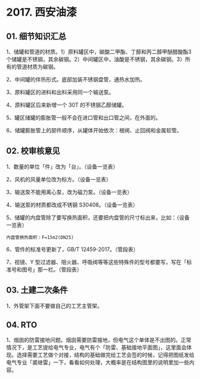 # 2017. 西安油漆

## 01. 细节知识汇总

1、储罐和管道的材质。1）原料罐区中，碳酸二甲酯、丁醇和丙二醇甲醚醋酸酯3个储罐是不锈钢，其余碳钢。2）中间罐区中，油酸是不锈钢，其余碳钢。3）所有的管道材质为碳钢。

2、中间罐的伴热形式。底部加装不锈钢盘管，通热水加热。

3、原料罐区的进料和出料采用同一个输送泵。

4、原料罐区后来新增一个 30T 的不锈钢乙醇储罐。

5、罐区储罐的膨胀管一般不会在进口管和出口管之间，在外面的。

6、储罐膨胀管上的部件顺序，从罐体开始依次：根阀、止回阀和金属软管。

## 02. 校审核意见

1、数量的单位「件」改为「台」。（设备一览表）

2、风机的风量单位改为标方。（设备一览表）

3、输送泵不能用离心泵，改为磁力泵。（设备一览表）

4、输送泵的材质都改成不锈钢 S30408。（设备一览表）

5、储罐的内盘管除了要写换热面积，还要把内盘管的尺寸标出来，比如：（设备一览表）

	内盘管换热面积：F=15m2(DN25)

6、管件的标准号更新了，GB/T 12459-2017。（管段表）

7、视镜、Y 型过滤器、阻火器、呼吸阀等等这些特殊件的型号都要写，写在「标准号和图号」那一栏。（管段表）

## 03. 土建二次条件

1、外管架下面不要做自己的工艺主管架。

## 04. RTO

1、烟囱的防雷接地问题。烟囱需要防雷接地，但电气这个单体是不出图的。正常情况下，是工艺提给电气专业，电气有个「防雷、基础接地平面图」，这里面会体现。选择需要工艺做个对接，结构的基础做完给工艺会签的时候，记得把图纸发给电气专业「裘继雷」一下，看看如何处理，大概率是在结构图里的说明里加一些内容。